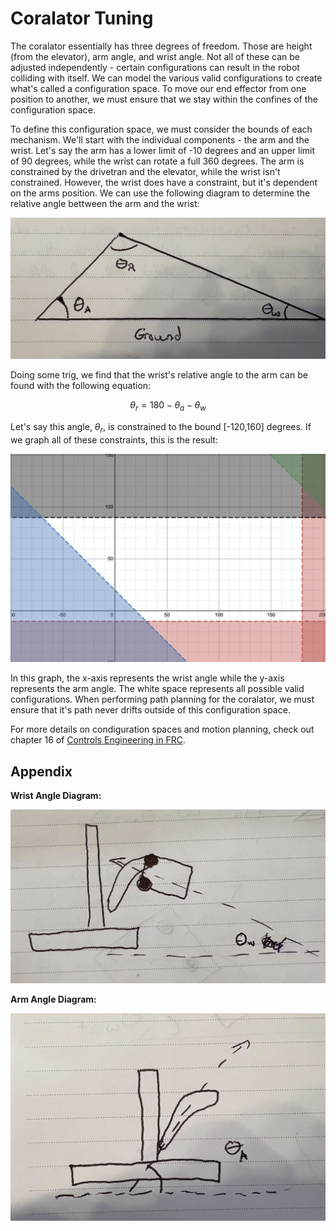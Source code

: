 # Coralator Tuning

The coralator essentially has three degrees of freedom.
Those are height (from the elevator), arm angle, and wrist angle.
Not all of these can be adjusted independently - certain configurations can result in the robot colliding with itself.
We can model the various valid configurations to create what's called a configuration space.
To move our end effector from one position to another, we must ensure that we stay within the confines of the configuration space.

To define this configuration space, we must consider the bounds of each mechanism.
We'll start with the individual components - the arm and the wrist.
Let's say the arm has a lower limit of -10 degrees and an upper limit of 90 degrees, while the wrist can rotate a full 360 degrees.
The arm is constrained by the drivetran and the elevator, while the wrist isn't constrained.
However, the wrist does have a constraint, but it's dependent on the arms position.
We can use the following diagram to determine the relative angle bettween the arm and the wrist:

![angle diagram](./imgs/angle-diagram.jpg)

Doing some trig, we find that the wrist's relative angle to the arm can be found with the following equation:

$$
\theta_r = 180-\theta_a-\theta_w
$$

Let's say this angle, $\theta_r$, is constrained to the bound \[-120,160\] degrees.
If we graph all of these constraints, this is the result:

![configuration space](./imgs/configuration-space.png)

In this graph, the x-axis represents the wrist angle while the y-axis represents the arm angle.
The white space represents all possible valid configurations.
When performing path planning for the coralator, we must ensure that it's path never drifts outside of this configuration space.

For more details on condiguration spaces and motion planning, check out chapter 16 of [Controls Engineering in FRC](https://file.tavsys.net/control/controls-engineering-in-frc.pdf).

## Appendix

**Wrist Angle Diagram:**

![wrist angle diagram](./imgs/wrist-diagram.jpg)

**Arm Angle Diagram:**

![arm angle diagram](./imgs/arm-diagram.jpg)

